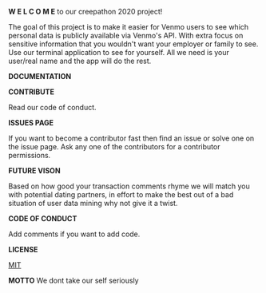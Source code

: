 **W E L C O M E** to our creepathon 2020 project!

The goal of this project is to make it easier for Venmo users to see which personal data is publicly available via Venmo's API. With extra focus on sensitive information that you wouldn't want your employer or family to see. Use our terminal application to see for yourself. All we need is your user/real name and the app will do the rest.

**DOCUMENTATION**

**CONTRIBUTE**

Read our code of conduct.

**ISSUES PAGE**

If you want to become a contributor fast then find an issue or solve one on the issue page. Ask any one of the contributors for a contributor permissions.

**FUTURE VISON**

Based on how good your transaction comments rhyme we will match you with potential dating partners, in effort to make the best out of a bad situation of user data mining why not give it a twist.

**CODE OF CONDUCT**

Add comments if you want to add code.

**LICENSE**

[MIT](https://github.com/krusts31/venmo_data_base_analysis/blob/main/LICENSE)

**MOTTO**
 We dont take our self seriously
